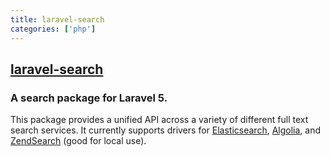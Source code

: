 ```yaml
---
title: laravel-search
categories: ['php']
---
```

## [laravel-search](https://github.com/mmanos/laravel-search)

### A search package for Laravel 5.


This package provides a unified API across a variety of different full text search services. It currently supports drivers for [Elasticsearch](http://www.elasticsearch.org/), [Algolia](https://www.algolia.com/), and [ZendSearch](https://github.com/zendframework/ZendSearch) (good for local use).
